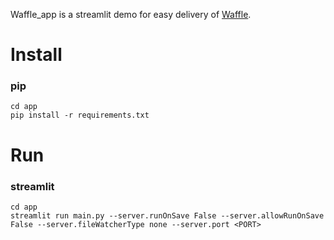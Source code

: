 Waffle_app is a streamlit demo for easy delivery of [Waffle](https://snuailab.github.io/waffle/).
# Install
### pip
```
cd app
pip install -r requirements.txt
```

# Run
### streamlit
```
cd app
streamlit run main.py --server.runOnSave False --server.allowRunOnSave False --server.fileWatcherType none --server.port <PORT>
```